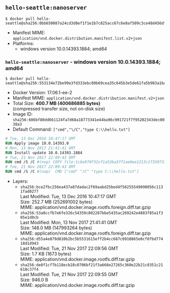 ## `hello-seattle:nanoserver`

```console
$ docker pull hello-seattle@sha256:0bb650087a24cd3d8ef1f1e1b7c825acc67c6e8af509c3ce48d456df34aaf1af
```

-	Manifest MIME: `application/vnd.docker.distribution.manifest.list.v2+json`
-	Platforms:
	-	windows version 10.0.14393.1884; amd64

### `hello-seattle:nanoserver` - windows version 10.0.14393.1884; amd64

```console
$ docker pull hello-seattle@sha256:553134e72be99e3fd333ebc80b69cea35c645b3e5de61fa5b983a1ba3e10ff18
```

-	Docker Version: 17.06.1-ee-2
-	Manifest MIME: `application/vnd.docker.distribution.manifest.v2+json`
-	Total Size: **400.7 MB (400686885 bytes)**  
	(compressed transfer size, not on-disk size)
-	Image ID: `sha256:606bf80dd661124fa7d68a18773341e44ba96c991721f7f95202343dec0038a3`
-	Default Command: `["cmd","\/C","type C:\\hello.txt"]`

```dockerfile
# Tue, 13 Dec 2016 10:47:17 GMT
RUN Apply image 10.0.14393.0
# Mon, 13 Nov 2017 21:41:41 GMT
RUN Install update 10.0.14393.1884
# Tue, 21 Nov 2017 22:09:43 GMT
RUN cmd /S /C #(nop) COPY file:1c6e970f32cf1a53ba37f1ae0ee1213c1f35973358a1303a5e33cea7d27a0871 in C: 
# Tue, 21 Nov 2017 22:09:43 GMT
RUN cmd /S /C #(nop)  CMD ["cmd" "/C" "type C:\\hello.txt"]
```

-	Layers:
	-	`sha256:bce2fbc256ea437a87dadac2f69aabd25bed4f56255549090056c1131fad0277`  
		Last Modified: Tue, 13 Dec 2016 10:47:17 GMT  
		Size: 252.7 MB (252691002 bytes)  
		MIME: application/vnd.docker.image.rootfs.foreign.diff.tar.gzip
	-	`sha256:53a0ccfb7e6fe326c54359c802287bbe5435ac269242e4883f85a1f305e1d0cb`  
		Last Modified: Mon, 13 Nov 2017 21:41:41 GMT  
		Size: 148.0 MB (147993264 bytes)  
		MIME: application/vnd.docker.image.rootfs.foreign.diff.tar.gzip
	-	`sha256:d55a4e879d810b2bc5b5531615eff2b4cc687c0910865e0cf0fbd77418d1d943`  
		Last Modified: Tue, 21 Nov 2017 22:09:56 GMT  
		Size: 1.7 KB (1673 bytes)  
		MIME: application/vnd.docker.image.rootfs.diff.tar.gzip
	-	`sha256:de8f1cf7b118ecb28c0706bf21f3a666e27265c360e22b21c8351c21618c37f4`  
		Last Modified: Tue, 21 Nov 2017 22:09:55 GMT  
		Size: 946.0 B  
		MIME: application/vnd.docker.image.rootfs.diff.tar.gzip
